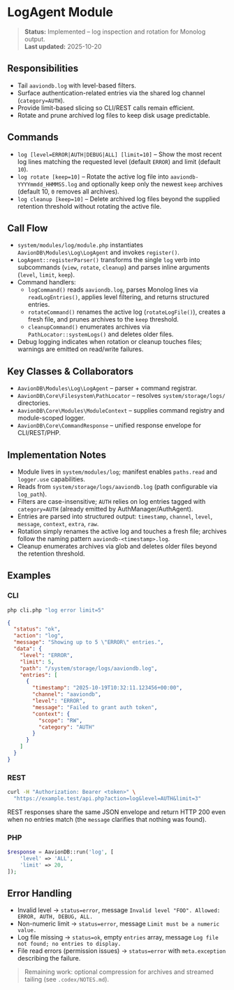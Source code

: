 # LogAgent Module

> **Status:** Implemented – log inspection and rotation for Monolog output.  
> **Last updated:** 2025-10-20

## Responsibilities
- Tail `aaviondb.log` with level-based filters.
- Surface authentication-related entries via the shared log channel (`category=AUTH`).
- Provide limit-based slicing so CLI/REST calls remain efficient.
- Rotate and prune archived log files to keep disk usage predictable.

## Commands
- `log [level=ERROR|AUTH|DEBUG|ALL] [limit=10]` – Show the most recent log lines matching the requested level (default `ERROR`) and limit (default `10`).
- `log rotate [keep=10]` – Rotate the active log file into `aaviondb-YYYYmmdd_HHMMSS.log` and optionally keep only the newest `keep` archives (default 10, `0` removes all archives).
- `log cleanup [keep=10]` – Delete archived log files beyond the supplied retention threshold without rotating the active file.

## Call Flow
- `system/modules/log/module.php` instantiates `AavionDB\Modules\Log\LogAgent` and invokes `register()`.  
- `LogAgent::registerParser()` transforms the single `log` verb into subcommands (`view`, `rotate`, `cleanup`) and parses inline arguments (`level`, `limit`, `keep`).  
- Command handlers:  
  - `logCommand()` reads `aaviondb.log`, parses Monolog lines via `readLogEntries()`, applies level filtering, and returns structured entries.  
  - `rotateCommand()` renames the active log (`rotateLogFile()`), creates a fresh file, and prunes archives to the `keep` threshold.  
  - `cleanupCommand()` enumerates archives via `PathLocator::systemLogs()` and deletes older files.  
- Debug logging indicates when rotation or cleanup touches files; warnings are emitted on read/write failures.

## Key Classes & Collaborators
- `AavionDB\Modules\Log\LogAgent` – parser + command registrar.  
- `AavionDB\Core\Filesystem\PathLocator` – resolves `system/storage/logs/` directories.  
- `AavionDB\Core\Modules\ModuleContext` – supplies command registry and module-scoped logger.  
- `AavionDB\Core\CommandResponse` – unified response envelope for CLI/REST/PHP.

## Implementation Notes
- Module lives in `system/modules/log`; manifest enables `paths.read` and `logger.use` capabilities.
- Reads from `system/storage/logs/aaviondb.log` (path configurable via `log_path`).
- Filters are case-insensitive; `AUTH` relies on log entries tagged with `category=AUTH` (already emitted by AuthManager/AuthAgent).
- Entries are parsed into structured output: `timestamp`, `channel`, `level`, `message`, `context`, `extra`, `raw`.
- Rotation simply renames the active log and touches a fresh file; archives follow the naming pattern `aaviondb-<timestamp>.log`.
- Cleanup enumerates archives via glob and deletes older files beyond the retention threshold.

## Examples

### CLI
```bash
php cli.php "log error limit=5"
```
```json
{
  "status": "ok",
  "action": "log",
  "message": "Showing up to 5 \"ERROR\" entries.",
  "data": {
    "level": "ERROR",
    "limit": 5,
    "path": "/system/storage/logs/aaviondb.log",
    "entries": [
      {
        "timestamp": "2025-10-19T10:32:11.123456+00:00",
        "channel": "aaviondb",
        "level": "ERROR",
        "message": "Failed to grant auth token",
        "context": {
          "scope": "RW",
          "category": "AUTH"
        }
      }
    ]
  }
}
```

### REST
```bash
curl -H "Authorization: Bearer <token>" \
  "https://example.test/api.php?action=log&level=AUTH&limit=3"
```
REST responses share the same JSON envelope and return HTTP 200 even when no entries match (the `message` clarifies that nothing was found).

### PHP
```php
$response = AavionDB::run('log', [
    'level' => 'ALL',
    'limit' => 20,
]);
```

## Error Handling
- Invalid level → `status=error`, message `Invalid level "FOO". Allowed: ERROR, AUTH, DEBUG, ALL.`
- Non-numeric limit → `status=error`, message `Limit must be a numeric value.`
- Log file missing → `status=ok`, empty `entries` array, message `Log file not found; no entries to display.`
- File read errors (permission issues) → `status=error` with `meta.exception` describing the failure.

> Remaining work: optional compression for archives and streamed tailing (see `.codex/NOTES.md`).
